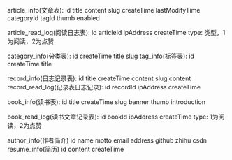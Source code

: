 article_info(文章表):
	id
	title
	content
	slug
	createTime
	lastModifyTime
	categoryId
	tagId
	thumb
	enabled

article_read_log(阅读日志表):
	id
	articleId
	ipAddress
	createTime
	type: 类型，1为阅读，2为点赞

category_info(分类表):
	id
	createTime
	title
	slug
tag_info(标签表):
	id
	createTime
	title

record_info(日志记录表):
	id
	title
	createTime
	content
	slug
	content
record_read_log(记录表日志记录):
	id
	recordId
	ipAddress
	createTime

book_info(读书表):
	id
	title
	createTime
	slug
	banner
	thumb
	introduction

book_read_log(读书文章记录表):
	id
	bookId
	ipAddress
	createTime
	type: 1为阅读，2为点赞

author_info(作者简介)
	id
	name
	motto
	email
	address
	github
	zhihu
	csdn
resume_info(简历)
	id
	content
	createTime



